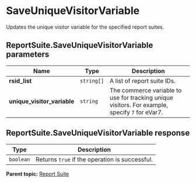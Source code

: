 # SaveUniqueVisitorVariable

Updates the unique visitor variable for the specified report suites.

## ReportSuite.SaveUniqueVisitorVariable parameters

|Name|Type|Description|
|----|----|-----------|
|**rsid_list** |`string[]` | A list of report suite IDs. |
|**unique_visitor_variable** |`string` | The commerce variable to use for tracking unique visitors. For example, specify `7` for eVar7. |

## ReportSuite.SaveUniqueVisitorVariable response

|Type|Description|
|----|-----------|
|`boolean` | Returns `true` if the operation is successful. |

**Parent topic:** [Report Suite](../../methods/report_suite/r_methods_reportsuite.md)

